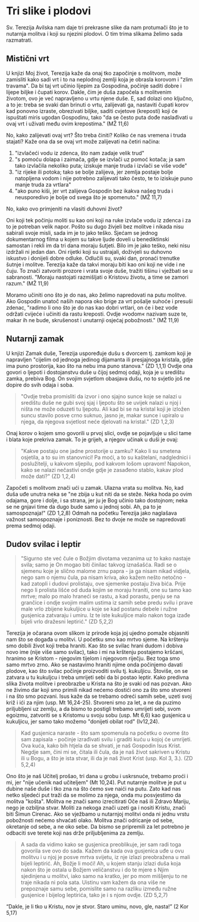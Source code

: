 # Tri slike i plodovi

Sv. Terezija Avilska nam daje tri prekrasne slike da nam protumači što je to nutarnja molitva i koji su njezini plodovi. O tim trima slikama želimo sada razmatrati.
## Mistični vrt
U knjizi Moj život, Terezija kaže da onaj tko započinje s molitvom, može zamisliti kako sadi vrt i to na neplodnoj zemlji koja je obrasla korovom i "zlim travama". Da bi taj vrt učinio lijepim za Gospodina, počinje saditi dobre i lijepe biljke i čupati korov. Dakle, čim je duša započela s molitvenim životom, ovo je već napravljeno u vrtu njene duše. E, sad dolazi ono ključno, a to je: treba se svaki dan brinuti o vrtu, zalijevati ga, nastaviti čupati korov kad ponovno izraste, obrezivati biljke, saditi cvjetove (kreposti) koji će ispuštati miris ugodan Gospodinu, tako "da se često puta dođe naslađivati u ovaj vrt i uživati među ovim krepostima." (MŽ 11,6)

No, kako zalijevati ovaj vrt? Što treba činiti? Koliko će nas vremena i truda stajati? Kaže ona da se ovaj vrt može zalijevati na četiri načina: 
1. "izvlačeći vodu iz zdenca, što nam zadaje velik trud"
2. "s pomoću dolapa i zaimača, gdje se izvlači uz pomoć kotača; ja sam tako izvlačila nekoliko puta; iziskuje manje truda i izvlači se više vode" 
3. "iz rijeke ili potoka; tako se bolje zalijeva, jer zemlja postaje bolje natopljena vodom i nije potrebno zalijevati tako često, te to iziskuje puno manje truda za vrtlara"
4. "ako puno kiši, jer vrt zalijeva Gospodin bez ikakva našeg truda i neusporedivo je bolje od svega što je spomenuto." (MŽ 11,7)

No, kako ovo primjeniti na vlasiti duhovni život? 

Oni koji tek počinju moliti su kao oni koji na ruke izvlače vodu iz zdenca i za to je potreban velik napor. Pošto su dugo živjeli bez molitve i nikada nisu sabirali svoje misli, sada im je to jako teško. Sjećam se jednog dokumentarnog filma u kojem su takve ljude doveli u benediktinski samostan i rekli im da tri dana moraju šutjeti. Bilo im je jako teško, neki nisu izdržali ni jedan dan. Oni rijetki koji su ustrajali, doživjeli su duhovno iskustvo i donijeli dobre odluke. Odlučili su, svaki dan, pronaći trenutke šutnje i molitve. Terezija kaže da takvi moraju biti kao oni koji ne vide i ne čuju. To znači zatvoriti prozore i vrata svoje duše, tražiti tišinu i vježbati se u sabranosti. "Moraju nastojati razmišljati o Kristovu životu, a time se zamori razum." (MŽ 11,9)

Moramo učiniti ono što je do nas, ako želimo napredovati na putu molitve. Ako Gospodin unatoč naših napora oko brige za vrt pošalje suhoće i presuši zdenac, "radimo li ono što je do nas kao dobri vrtlari, on će i bez vode održati cvijeće i učiniti da rastu kreposti. Ovdje »vodom« nazivam suze te, makar ih ne bude, skrušenost i unutarnji osjećaj pobožnosti." (MŽ 11,9)

## Nutarnji zamak
U knjizi Zamak duše, Terezija uspoređuje dušu s dvorcem tj. zamkom koji je napravljen "cijelim od jednoga jedinog dijamanta ili presjajnoga kristala, gdje ima puno prostorija, kao što na nebu ima puno stanova." (ZD 1,1,1) Ovdje ona govori o ljepoti i dostojanstvu duše u čijoj sedmoj odaji, koja je u središtu zamka, prebiva Bog. On svojim svjetlom obasjava dušu, no to svjetlo još ne dopire do svih odaja i soba. 
>"Ovdje treba promisliti da izvor i ono sjajno sunce koje se nalazi u središtu duše ne gubi svoj sjaj i ljepotu što se uvijek nalazi u njoj i ništa ne može oduzeti tu ljepotu. Ali kad bi se na kristal koji je izložen suncu stavilo posve crno suknuo, jasno je, makar sunce i upiralo u njega, da njegova svjetlost neće djelovati na kristal." (ZD 1,2,3)

Onaj korov o kojem smo govorili u prvoj slici, ovdje se pojavljuje u slici tame i blata koje prekriva zamak. To je grijeh, a njegov učinak u duši je ovaj:
>"Kakve postaju one jadne prostorije u zamku? Kako li su smetena osjetila, a to su im stanovnici! Pa moći, a to su kaštelani, nadglednici i poslužitelji, u kakvom sljepilu, pod kakvom lošom upravom! Napokon, kako se nalazi nečastivi ondje gdje je zasađeno stablo, kakav plod može dati?" (ZD 1,2,4)

Započeti s molitvom znači ući u zamak. Ulazna vrata su molitva. No, kad duša uđe unutra neka se "ne zbija u kut niti da se steže. Neka hoda po ovim odajama, gore i dolje, i sa strana, jer ju je Bog učinio tako dostojnom; neka se ne gnjavi time da dugo bude samo u jednoj sobi. Ah, pa to je samospoznaja!" (ZD 1,2,8) Odmah na početku Terezija jako naglašava važnost samospoznaje i poniznosti. Bez to dvoje ne može se napredovati prema sedmoj odaji.

## Dudov svilac i leptir
>"Sigurno ste već čule o Božjim divotama vezanima uz to kako nastaje svila; samo je On mogao biti činilac takvog iznašašća. Radi se o sjemenu koje je slično malome zrnu papra - ja ga nisam nikad vidjela, nego sam o njemu čula, pa nisam kriva, ako kažem nešto netočno - kad zatopli i dudovi prolistaju, ove sjemenke postaju živa bića. Prije nego li prolista lišće od duda kojim se moraju hraniti, one su tamo kao mrtve; malo po malo hraneći se rastu, a kad porastu, penju se na grančice i ondje svojim malim ustima iz samih sebe predu svilu i prave male vrlo zbijene kukuljice u koje se kad postanu debele i ružne gusjenica zatvaraju i umiru. Iz te iste kukuljice malo nakon toga izađe bijeli vrlo dražesni leptirić." (ZD 5,2,2)

Terezija je očarana ovom slikom iz prirode koja joj ujedno pomaže objasniti nam što se događa u molitvi. U početku smo kao mrtvo sjeme. Na krštenju smo dobili život koji treba hraniti. Kao što se svilac hrani dudom i dobiva novo ime (nije više samo svilac), tako i mi na krštenju postajemo kršćani, hranimo se Kristom - njegovim tijelom i njegovom riječju. Bez toga smo samo mrtvo zrno. Ako se nastavimo hraniti njime onda počinjemo davati plodove, kao što svilac počinje proizvoditi svilu tj. kukuljicu. Štoviše, on se zatvara u tu kukuljcu i treba umrijeti sebi da bi postao leptir. Kako predivna slika života molitve i preobrazbe u Krista na što je svaki od nas pozvan. Ako ne živimo dar koji smo primili nikad nećemo dostići ono za što smo stvoreni i na što smo pozvani. Isus kaže da se trebamo odreći samih sebe, uzeti svoj križ i ići za njim (usp. Mt 16,24-25). Stvoreni smo za let, a ne da puzimo priljubljeni uz zemlju, a da bismo to postigli trebamo umrijeti sebi, svom egoizmu, zatvoriti se s Kristomu u svoju sobu  (usp. Mt 6,6) kao gusjenica u kukuljicu, jer samo tako možemo "donijeti obilat rod" (Iv12,24).

>Kad gusjenica naraste - što sam spomenula na početku o ovome što sam zapisala - počinje izrađivati svilu i graditi kuću u kojoj će umrijeti. Ova kuća, kako bih htjela da se shvati, je naš Gospodin Isus Krist. Negdje sam, čini mi se, čitala ili čula, da je naš život sakriven u Kristu ili u Bogu, a što je ista stvar, ili da je naš život Krist (usp. Kol 3, 3.). (ZD 5,2,4)

Ono što je naš Učitelj prošao, tri dana u grobu i uskrsnuće, trebamo proći i mi, jer "nije učenik nad učiteljem" (Mt 10,24). Put nutarnje molitve je put u dubine naše duše i tko zna na što ćemo sve naići na putu. Zato kad nas netko sljedeći put traži da se molimo za njega, onda mu posvjestimo da molitva "košta". Molitva ne znači samo izrecitirati Oče naš ili Zdravo Mariju, nego je ozbiljna stvar. Moliti za nekoga znači uzeti ga i nositi Kristu, znači biti Šimun Cirenac. Ako se vježbamo u nutarnjoj molitvi onda ni jednu vrstu pobožnosti nećemo shvaćati olako. Molitva znači odricanje od sebe, okretanje od sebe, a ne oko sebe. Da bismo se pripremili za let potrebno je odbaciti sve terete koji nas drže priljubljenima za zemlju.

>A sada da vidimo kako se gusjenica preoblikuje, jer sam radi toga govorila sve ovo do sada. Kažem da kada ova gusjenica uđe u ovu molitvu i u njoj je posve mrtva svijetu, iz nje izlazi preobražena u mali bijeli leptirić. Ah, Božje li moći! Ah, u kojem stanju izlazi duša koja nakon što je ostala u Božjem veličanstvu i do te mjere s Njim sjedinjena u molitvi, iako samo na kratko, jer po mom mišljenju to ne traje nikada ni pola sata. Uistinu vam kažem da ona više ne prepoznaje samu sebe, pomislite samo na razliku između ružne gusjenice i bijelog leptirića, tako je i s njom ovdje. (ZD 5,2,7)

“Dakle, je li tko u Kristu, nov je stvor. Staro uminu, novo, gle, nasta!” (2 Kor 5,17)